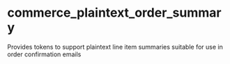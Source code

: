 commerce_plaintext_order_summary
================================

Provides tokens to support plaintext line item summaries suitable for use in order confirmation emails
